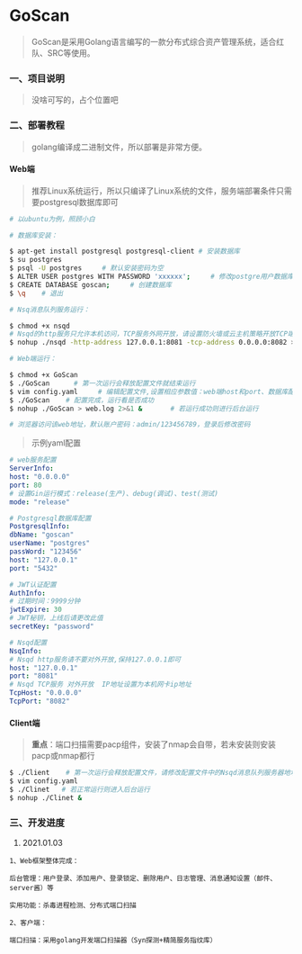 # GoScan
> GoScan是采用Golang语言编写的一款分布式综合资产管理系统，适合红队、SRC等使用。

### 一、项目说明
> 没啥可写的，占个位置吧


### 二、部署教程
> golang编译成二进制文件，所以部署是非常方便。

#### Web端
> 推荐Linux系统运行，所以只编译了Linux系统的文件，服务端部署条件只需要postgresql数据库即可

```bash
# 以ubuntu为例，照顾小白

# 数据库安装：

$ apt-get install postgresql postgresql-client # 安装数据库
$ su postgres
$ psql -U postgres     # 默认安装密码为空
$ ALTER USER postgres WITH PASSWORD 'xxxxxx';     # 修改postgre用户数据库密码
$ CREATE DATABASE goscan;     # 创建数据库
$ \q    # 退出

# Nsq消息队列服务运行：

$ chmod +x nsqd
# Nsqd的http服务只允许本机访问，TCP服务外网开放，请设置防火墙或云主机策略开放TCP端口
$ nohup ./nsqd -http-address 127.0.0.1:8081 -tcp-address 0.0.0.0:8082 > nsq.log 2>&1 &

# Web端运行：

$ chmod +x GoScan
$ ./GoScan      # 第一次运行会释放配置文件就结束运行
$ vim config.yaml     # 编辑配置文件,设置相应参数值：web端host和port、数据库配置、Nsqd配置等
$ ./GoScan    # 配置完成，运行看是否成功
$ nohup ./GoScan > web.log 2>&1 &       # 若运行成功则进行后台运行

# 浏览器访问该web地址，默认账户密码：admin/123456789，登录后修改密码

```

> 示例yaml配置
```yaml
# web服务配置
ServerInfo:
host: "0.0.0.0"
port: 80
# 设置Gin运行模式：release(生产)、debug(调试)、test(测试)
mode: "release"

# Postgresql数据库配置
PostgresqlInfo:
dbName: "goscan"
userName: "postgres"
passWord: "123456"
host: "127.0.0.1"
port: "5432"

# JWT认证配置
AuthInfo:
# 过期时间：9999分钟
jwtExpire: 30
# JWT秘钥，上线后请更改此值
secretKey: "password"

# Nsqd配置
NsqInfo:
# Nsqd http服务请不要对外开放,保持127.0.0.1即可
host: "127.0.0.1"
port: "8081"
# Nsqd TCP服务 对外开放  IP地址设置为本机网卡ip地址
TcpHost: "0.0.0.0"
TcpPort: "8082"
```



#### Client端
> **重点**：端口扫描需要pacp组件，安装了nmap会自带，若未安装则安装pacp或nmap都行

```bash
$ ./Client    # 第一次运行会释放配置文件，请修改配置文件中的Nsqd消息队列服务器地址和TCP端口
$ vim config.yaml
$ ./Clinet   # 若正常运行则进入后台运行
$ nohup ./Clinet &
```


### 三、开发进度

1. 2021.01.03

```
1、Web框架整体完成：

后台管理：用户登录、添加用户、登录锁定、删除用户、日志管理、消息通知设置（邮件、server酱）等

实用功能：杀毒进程检测、分布式端口扫描

2、客户端：

端口扫描：采用golang开发端口扫描器（Syn探测+精简服务指纹库）
```